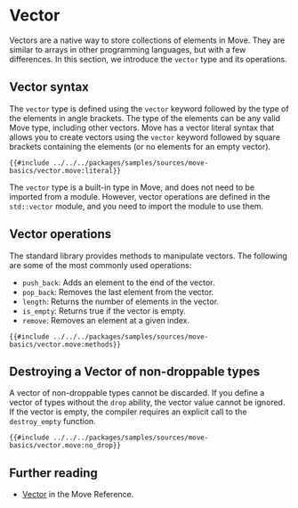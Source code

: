 # Vector

Vectors are a native way to store collections of elements in Move. They are similar to arrays in
other programming languages, but with a few differences. In this section, we introduce
the `vector` type and its operations.

## Vector syntax

The `vector` type is defined using the `vector` keyword followed by the type of the elements in
angle brackets. The type of the elements can be any valid Move type, including other vectors. Move
has a vector literal syntax that allows you to create vectors using the `vector` keyword followed by
square brackets containing the elements (or no elements for an empty vector).

```move
{{#include ../../../packages/samples/sources/move-basics/vector.move:literal}}
```

The `vector` type is a built-in type in Move, and does not need to be imported from a module.
However, vector operations are defined in the `std::vector` module, and you need to import the
module to use them.

## Vector operations

The standard library provides methods to manipulate vectors. The following are some of the most
commonly used operations:

- `push_back`: Adds an element to the end of the vector.
- `pop_back`: Removes the last element from the vector.
- `length`: Returns the number of elements in the vector.
- `is_empty`: Returns true if the vector is empty.
- `remove`: Removes an element at a given index.

```move
{{#include ../../../packages/samples/sources/move-basics/vector.move:methods}}
```

## Destroying a Vector of non-droppable types

A vector of non-droppable types cannot be discarded. If you define a vector of types without the `drop`
ability, the vector value cannot be ignored. If the vector is empty, the compiler requires an
explicit call to the `destroy_empty` function.

```move
{{#include ../../../packages/samples/sources/move-basics/vector.move:no_drop}}
```

## Further reading

- [Vector](/reference/primitive-types/vector.html) in the Move Reference.
